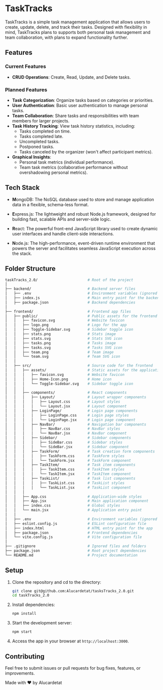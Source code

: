 # TaskTracks

TaskTracks is a simple task management application that allows users to create, update, delete, and track their tasks. Designed with flexibility in mind, TaskTracks plans to supports both personal task management and team collaboration, with plans to expand functionality further.

## Features

### Current Features
- **CRUD Operations**: Create, Read, Update, and Delete tasks.


### Planned Features
- **Task Categorization**: Organize tasks based on categories or priorities.
- **User Authentication**: Basic user authentication to manage personal tasks.
- **Team Collaboration**: Share tasks and responsibilities with team members for larger projects.
- **Task History Tracking**: View task history statistics, including:
  - Tasks completed on time.
  - Tasks completed late.
  - Uncompleted tasks.
  - Postponed tasks.
  - Tasks canceled by the organizer (won't affect participant metrics).
- **Graphical Insights**:
  - Personal task metrics (individual performance).
  - Team task metrics (collaborative performance without overshadowing personal metrics).

## Tech Stack

- **M**ongoDB: The NoSQL database used to store and manage application data in a flexible, schema-less format.

- **E**xpress.js: The lightweight and robust Node.js framework, designed for building fast, scalable APIs and server-side logic.

- **R**eact: The powerful front-end JavaScript library used to create dynamic user interfaces and handle client-side interactions.

- **N**ode.js: The high-performance, event-driven runtime environment that powers the server and facilitates seamless JavaScript execution across the stack.



## Folder Structure

```bash
taskTracks_2.0/                       # Root of the project
│
├── backend/                          # Backend server files
│   ├── .env                          # Environment variables (ignored by .gitignore)
│   ├── index.js                      # Main entry point for the backend server
│   ├── package.json                  # Backend dependencies
│
├── frontend/                         # Frontend app files
│   ├── public/                       # Public assets for the frontend
│   │   ├── favicon.svg               # Website favicon
│   │   ├── logo.png                  # Logo for the app
│   │   ├── Toggle-Sidebar.svg        # Sidebar toggle icon
│   │   ├── stats.png                 # Stats image
│   │   ├── stats.svg                 # Stats SVG icon
│   │   ├── tasks.png                 # Tasks image
│   │   ├── tasks.svg                 # Tasks SVG icon
│   │   ├── team.png                  # Team image
│   │   └── team.svg                  # Team SVG icon
│   │
│   ├── src/                          # Source code for the frontend
│   │   ├── assets/                   # Static assets for the application
│   │   │   ├── favicon.svg           # Website favicon
│   │   │   ├── Home-Icon.png         # Home icon
│   │   │   └── Toggle-Sidebar.svg    # Sidebar toggle icon
│   │   │
│   │   ├── components/               # React components
│   │   │   ├── Layout/               # Layout wrapper components
│   │   │   │   ├── Layout.css        # Layout styles
│   │   │   │   └── Layout.jsx        # Layout component
│   │   │   ├── LoginPage/            # Login page components
│   │   │   │   ├── LoginPage.css     # Login page styles
│   │   │   │   └── LoginPage.jsx     # Login page component
│   │   │   ├── NavBar/               # Navigation bar components
│   │   │   │   ├── NavBar.css        # NavBar styles
│   │   │   │   └── NavBar.jsx        # NavBar component
│   │   │   ├── Sidebar/              # Sidebar components
│   │   │   │   ├── SideBar.css       # Sidebar styles
│   │   │   │   └── SideBar.jsx       # Sidebar component
│   │   │   ├── TaskForm/             # Task creation form components
│   │   │   │   ├── TaskForm.css      # TaskForm styles
│   │   │   │   └── TaskForm.jsx      # TaskForm component
│   │   │   ├── TaskItem/             # Task item components
│   │   │   │   ├── TaskItem.css      # TaskItem styles
│   │   │   │   └── TaskItem.jsx      # TaskItem component
│   │   │   ├── TaskList/             # Task list components
│   │   │   │   ├── TaskList.css      # TaskList styles
│   │   │   │   └── TaskList.jsx      # TaskList component
│   │   │
│   │   ├── App.css                   # Application-wide styles
│   │   ├── App.jsx                   # Main application component
│   │   ├── index.css                 # Global styles
│   │   └── main.jsx                  # Application entry point
│   │
│   ├── .env                          # Environment variables (ignored by .gitignore)
│   ├── eslint.config.js              # ESLint configuration file
│   ├── index.html                    # HTML entry point for the app
│   ├── package.json                  # Frontend dependencies
│   └── vite.config.js                # Vite configuration file
│
├── .gitignore                        # Ignored files and folders
├── package.json                      # Root project dependencies
└── README.md                         # Project documentation

```

## Setup

1. Clone the repository and cd to the directory:
   ```bash
   git clone git@github.com:Alucardetat/tasksTracks_2.0.git
   cd taskTracks_2.0
   ```

2. Install dependencies:
   ```bash
   npm install
   ```

3. Start the development server:
   ```bash
   npm start
   ```

4. Access the app in your browser at `http://localhost:3000`.

## Contributing
Feel free to submit issues or pull requests for bug fixes, features, or improvements.


Made with ❤️ by Alucardetat